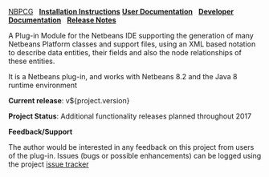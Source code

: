 [NBPCG](index.md)&nbsp;&nbsp;
[**Installation Instructions**](install.html)
[**User Documentation**](user.html)&nbsp;&nbsp;
[**Developer Documentation**](developer.html)&nbsp;&nbsp;
[**Release Notes**](release.html)

A Plug-in Module for the Netbeans IDE supporting the
generation of many Netbeans Platform classes and support files, using an XML based notation
to describe data entities, their fields and also the node relationships of
these entities.
                
It is a Netbeans plug-in, and works with Netbeans 8.2 and the Java
8 runtime environment
               
**Current release**: v${project.version}
                        
**Project Status**: Additional functionality releases planned throughout 2017
  
**Feedback/Support**

The author would be interested in any feedback on this project
from users of the plug-in.  Issues (bugs or possible
enhancements) can be logged using the project
[issue tracker](https://github.com/The-Retired-Programmer/nbpcg/issues)
